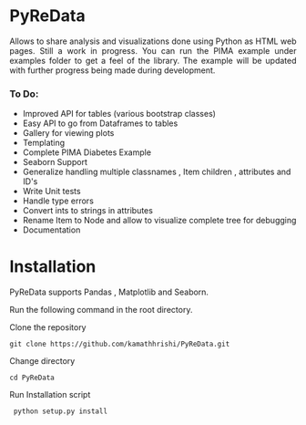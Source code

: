 # PyReData
<p style="text-align:justify">Allows to share analysis and visualizations done using Python as HTML web pages. Still a work in progress. You can run the PIMA example under examples folder to get a feel of the library. The example will be updated with further progress being made during development. </p>

<h3>To Do:</h3>

* Improved API for tables (various bootstrap classes)
* Easy API to go from Dataframes to tables
* Gallery for viewing plots
* Templating
* Complete PIMA Diabetes Example
* Seaborn Support
* Generalize handling multiple classnames , Item children , attributes and ID's
* Write Unit tests
* Handle type errors
* Convert ints to strings in attributes
* Rename Item to Node and allow to visualize complete tree for debugging
* Documentation

<h1>Installation</h1>

PyReData supports Pandas , Matplotlib and Seaborn.

Run the following command in the root directory.

Clone the repository

```git clone https://github.com/kamathhrishi/PyReData.git```

Change directory

```cd PyReData```

Run Installation script

``` python setup.py install```
